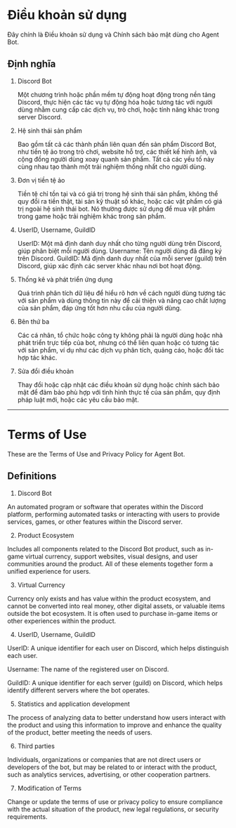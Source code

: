 # Điều khoản sử dụng

Đây chính là Điều khoản sử dụng và Chính sách bảo mật dùng cho Agent Bot.

## Định nghĩa
1. Discord Bot

    Một chương trình hoặc phần mềm tự động hoạt động trong nền tảng Discord, thực hiện các tác vụ tự động hóa hoặc tương tác với người dùng nhằm cung cấp các dịch vụ, trò chơi, hoặc tính năng khác trong server Discord.

2. Hệ sinh thái sản phẩm

    Bao gồm tất cả các thành phần liên quan đến sản phẩm Discord Bot, như tiền tệ ảo trong trò chơi, website hỗ trợ, các thiết kế hình ảnh, và cộng đồng người dùng xoay quanh sản phẩm. Tất cả các yếu tố này cùng nhau tạo thành một trải nghiệm thống nhất cho người dùng.

3. Đơn vị tiền tệ ảo

    Tiền tệ chỉ tồn tại và có giá trị trong hệ sinh thái sản phẩm, không thể quy đổi ra tiền thật, tài sản kỹ thuật số khác, hoặc các vật phẩm có giá trị ngoài hệ sinh thái bot. Nó thường được sử dụng để mua vật phẩm trong game hoặc trải nghiệm khác trong sản phẩm.

4. UserID, Username, GuildID

    UserID: Một mã định danh duy nhất cho từng người dùng trên Discord, giúp phân biệt mỗi người dùng.
    Username: Tên người dùng đã đăng ký trên Discord.
    GuildID: Mã định danh duy nhất của mỗi server (guild) trên Discord, giúp xác định các server khác nhau nơi bot hoạt động.

5. Thống kê và phát triển ứng dụng

    Quá trình phân tích dữ liệu để hiểu rõ hơn về cách người dùng tương tác với sản phẩm và dùng thông tin này để cải thiện và nâng cao chất lượng của sản phẩm, đáp ứng tốt hơn nhu cầu của người dùng.

6. Bên thứ ba

    Các cá nhân, tổ chức hoặc công ty không phải là người dùng hoặc nhà phát triển trực tiếp của bot, nhưng có thể liên quan hoặc có tương tác với sản phẩm, ví dụ như các dịch vụ phân tích, quảng cáo, hoặc đối tác hợp tác khác.

7. Sửa đổi điều khoản

    Thay đổi hoặc cập nhật các điều khoản sử dụng hoặc chính sách bảo mật để đảm bảo phù hợp với tình hình thực tế của sản phẩm, quy định pháp luật mới, hoặc các yêu cầu bảo mật.

-----

# Terms of Use

These are the Terms of Use and Privacy Policy for Agent Bot.

## Definitions

1. Discord Bot

An automated program or software that operates within the Discord platform, performing automated tasks or interacting with users to provide services, games, or other features within the Discord server.

2. Product Ecosystem

Includes all components related to the Discord Bot product, such as in-game virtual currency, support websites, visual designs, and user communities around the product. All of these elements together form a unified experience for users.

3. Virtual Currency

Currency only exists and has value within the product ecosystem, and cannot be converted into real money, other digital assets, or valuable items outside the bot ecosystem. It is often used to purchase in-game items or other experiences within the product.

4. UserID, Username, GuildID

UserID: A unique identifier for each user on Discord, which helps distinguish each user.

Username: The name of the registered user on Discord.

GuildID: A unique identifier for each server (guild) on Discord, which helps identify different servers where the bot operates.

5. Statistics and application development

The process of analyzing data to better understand how users interact with the product and using this information to improve and enhance the quality of the product, better meeting the needs of users.

6. Third parties

Individuals, organizations or companies that are not direct users or developers of the bot, but may be related to or interact with the product, such as analytics services, advertising, or other cooperation partners.

7. Modification of Terms

Change or update the terms of use or privacy policy to ensure compliance with the actual situation of the product, new legal regulations, or security requirements.